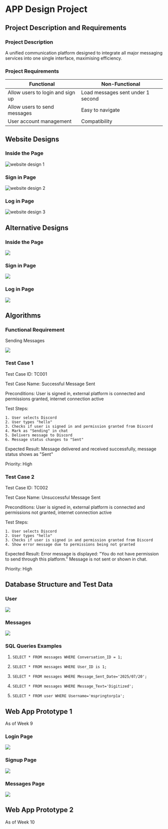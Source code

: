 # APP Design Project

## Project Description and Requirements

### Project Description

A unified communication platform designed to integrate all major messaging services into one single interface, maximising efficiency.  

### Project Requirements

| Functional                            | Non-Functional                   |
| --------------------------------------| ---------------------------------|
| Allow users to login and sign up      | Load messages sent under 1 second|
| Allow users to send messages          | Easy to navigate                 |
| User account management               | Compatibility                    |

## Website Designs

### Inside the Page

<img src="website-design-1.png" alt="website design 1">

### Sign in Page

<img src="website-design-2.png" alt="website design 2">

### Log in Page

<img src="website-design-3.png" alt="website design 3">

## Alternative Designs

### Inside the Page

<img src="alternative design 1.png">

### Sign in Page

<img src="alternative design 2.png">

### Log in Page

<img src="alternative design 3.png">

## Algorithms

### Functional Requirement

Sending Messages

<img src="message_send_algorithm.png">

### Test Case 1

Test Case ID: TC001

Test Case Name: Successful Message Sent

Preconditions: User is signed in, external platform is connected and permissions granted, internet connection active

Test Steps:

    1. User selects Discord
    2. User types "hello"
    3. Checks if user is signed in and permission granted from Discord
    4. Mark as "Sending" in chat
    5. Delivers message to Discord
    6. Message status changes to "Sent"

Expected Result: Message delivered and received successfully, message status shows as "Sent"

Priority: High

### Test Case 2

Test Case ID: TC002

Test Case Name: Unsuccessful Message Sent

Preconditions: User is signed in, external platform is connected and permissions not granted, internet connection active

Test Steps:

    1. User selects Discord
    2. User types "hello"
    3. Checks if user is signed in and permission granted from Discord
    4. Show error message due to permissions being not granted

Expected Result: Error message is displayed: "You do not have permission to send through this platform." Message is not sent or shown in chat.

Priority: High

## Database Structure and Test Data

### User

<img src="user_database.png">

### Messages

<img src="messages_database.png">

### SQL Queries Examples

1. `SELECT * FROM messages WHERE Conversation_ID = 1;`

2. `SELECT * FROM messages WHERE User_ID is 1;`

3. `SELECT * FROM messages WHERE Message_Sent_Date='2025/07/20';`

4. `SELECT * FROM messages WHERE Message_Text='Digitized';`

5. `SELECT * FROM user WHERE Username='mspringtorp1a';`

## Web App Prototype 1 
As of Week 9

### Login Page

<img src="login_prototype1.png">

### Signup Page

<img src="signup_prototype1.png">

### Messages Page

<img src="messageui_prototype1.png">

## Web App Prototype 2
As of Week 10

